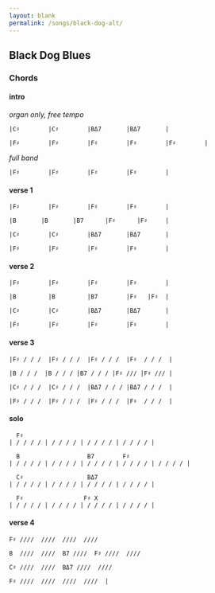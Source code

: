 ```yaml
---
layout: blank
permalink: /songs/black-dog-alt/
---
```


Black Dog Blues
---------------

### Chords ###

#### intro

*organ only, free tempo*

    |C♯        |C♯        |BΔ7       |BΔ7       |

    |F♯        |F♯        |F♯        |F♯        |F♯        |

*full band*

    |F♯        |F♯        |F♯        |F♯        |

#### verse 1

    |F♯        |F♯        |F♯        |F♯        |

    |B       |B       |B7      |F♯      |F♯     |

    |C♯        |C♯        |BΔ7       |BΔ7       |

    |F♯        |F♯        |F♯        |F♯        |

#### verse 2

    |F♯        |F♯        |F♯        |F♯        |

    |B         |B         |B7        |F♯   |F♯  |

    |C♯        |C♯        |BΔ7       |BΔ7       |

    |F♯        |F♯        |F♯        |F♯        |

#### verse 3

    |F♯ / / /  |F♯ / / /  |F♯ / / /  |F♯  / / /  |

    |B / / /  |B / / / |B7 / / / |F♯ /// |F♯ /// |

    |C♯ / / /  |C♯ / / /  |BΔ7 / / / |BΔ7 / / /  |

    |F♯ / / /  |F♯ / / /  |F♯ / / /  |F♯  / / /  |

#### solo

      F♯ 
    | / / / / | / / / / | / / / / | / / / / |

      B                   B7        F♯         
    | / / / / | / / / / | / / / / | / / / / | / / / / |

      C♯                  BΔ7
    | / / / / | / / / / | / / / / | / / / / |

      F♯                 F♯ X
    | / / / / | / / / / | / / / / | / / / / |

#### verse 4

    F♯ ////  ////  ////  ////

    B  ////  ////  B7 ////  F♯ ////  ////
    
    C♯ ////  ////  BΔ7 ////  ////

    F♯ ////  ////  ////  ////  |
